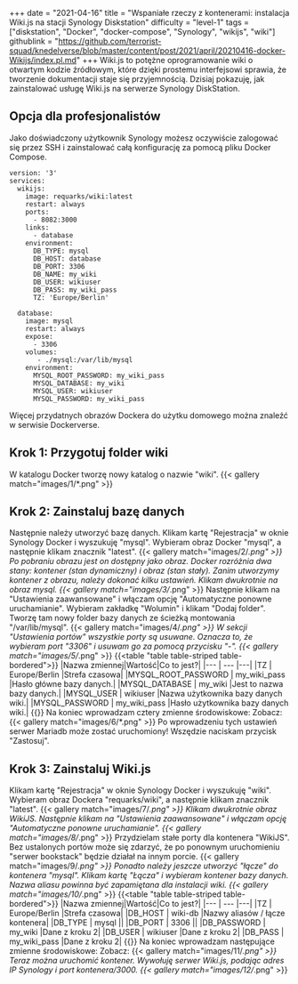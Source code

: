 +++
date = "2021-04-16"
title = "Wspaniałe rzeczy z kontenerami: instalacja Wiki.js na stacji Synology Diskstation"
difficulty = "level-1"
tags = ["diskstation", "Docker", "docker-compose", "Synology", "wikijs", "wiki"]
githublink = "https://github.com/terrorist-squad/knedelverse/blob/master/content/post/2021/april/20210416-docker-Wikijs/index.pl.md"
+++
Wiki.js to potężne oprogramowanie wiki o otwartym kodzie źródłowym, które dzięki prostemu interfejsowi sprawia, że tworzenie dokumentacji staje się przyjemnością. Dzisiaj pokazuję, jak zainstalować usługę Wiki.js na serwerze Synology DiskStation.
## Opcja dla profesjonalistów
Jako doświadczony użytkownik Synology możesz oczywiście zalogować się przez SSH i zainstalować całą konfigurację za pomocą pliku Docker Compose.
```
version: '3'
services:
  wikijs:
    image: requarks/wiki:latest
    restart: always
    ports:
      - 8082:3000
    links:
      - database
    environment:
      DB_TYPE: mysql
      DB_HOST: database
      DB_PORT: 3306
      DB_NAME: my_wiki
      DB_USER: wikiuser
      DB_PASS: my_wiki_pass
      TZ: 'Europe/Berlin'

  database:
    image: mysql
    restart: always
    expose:
      - 3306
    volumes:
       - ./mysql:/var/lib/mysql
    environment:
      MYSQL_ROOT_PASSWORD: my_wiki_pass
      MYSQL_DATABASE: my_wiki
      MYSQL_USER: wikiuser
      MYSQL_PASSWORD: my_wiki_pass

```
Więcej przydatnych obrazów Dockera do użytku domowego można znaleźć w serwisie Dockerverse.
## Krok 1: Przygotuj folder wiki
W katalogu Docker tworzę nowy katalog o nazwie "wiki".
{{< gallery match="images/1/*.png" >}}

## Krok 2: Zainstaluj bazę danych
Następnie należy utworzyć bazę danych. Klikam kartę "Rejestracja" w oknie Synology Docker i wyszukuję "mysql". Wybieram obraz Docker "mysql", a następnie klikam znacznik "latest".
{{< gallery match="images/2/*.png" >}}
Po pobraniu obrazu jest on dostępny jako obraz. Docker rozróżnia dwa stany: kontener (stan dynamiczny) i obraz (stan stały). Zanim utworzymy kontener z obrazu, należy dokonać kilku ustawień. Klikam dwukrotnie na obraz mysql.
{{< gallery match="images/3/*.png" >}}
Następnie klikam na "Ustawienia zaawansowane" i włączam opcję "Automatyczne ponowne uruchamianie". Wybieram zakładkę "Wolumin" i klikam "Dodaj folder". Tworzę tam nowy folder bazy danych ze ścieżką montowania "/var/lib/mysql".
{{< gallery match="images/4/*.png" >}}
W sekcji "Ustawienia portów" wszystkie porty są usuwane. Oznacza to, że wybieram port "3306" i usuwam go za pomocą przycisku "-".
{{< gallery match="images/5/*.png" >}}
{{<table "table table-striped table-bordered">}}
|Nazwa zmiennej|Wartość|Co to jest?|
|--- | --- |---|
|TZ	| Europe/Berlin |Strefa czasowa|
|MYSQL_ROOT_PASSWORD	| my_wiki_pass |Hasło główne bazy danych.|
|MYSQL_DATABASE |	my_wiki |Jest to nazwa bazy danych.|
|MYSQL_USER	| wikiuser |Nazwa użytkownika bazy danych wiki.|
|MYSQL_PASSWORD |	my_wiki_pass	|Hasło użytkownika bazy danych wiki.|
{{</table>}}
Na koniec wprowadzam cztery zmienne środowiskowe: Zobacz:
{{< gallery match="images/6/*.png" >}}
Po wprowadzeniu tych ustawień serwer Mariadb może zostać uruchomiony! Wszędzie naciskam przycisk "Zastosuj".
## Krok 3: Zainstaluj Wiki.js
Klikam kartę "Rejestracja" w oknie Synology Docker i wyszukuję "wiki". Wybieram obraz Dockera "requarks/wiki", a następnie klikam znacznik "latest".
{{< gallery match="images/7/*.png" >}}
Klikam dwukrotnie obraz WikiJS. Następnie klikam na "Ustawienia zaawansowane" i włączam opcję "Automatyczne ponowne uruchamianie".
{{< gallery match="images/8/*.png" >}}
Przydzielam stałe porty dla kontenera "WikiJS". Bez ustalonych portów może się zdarzyć, że po ponownym uruchomieniu "serwer bookstack" będzie działał na innym porcie.
{{< gallery match="images/9/*.png" >}}
Ponadto należy jeszcze utworzyć "łącze" do kontenera "mysql". Klikam kartę "Łącza" i wybieram kontener bazy danych. Nazwa aliasu powinna być zapamiętana dla instalacji wiki.
{{< gallery match="images/10/*.png" >}}
{{<table "table table-striped table-bordered">}}
|Nazwa zmiennej|Wartość|Co to jest?|
|--- | --- |---|
|TZ	| Europe/Berlin	|Strefa czasowa|
|DB_HOST	| wiki-db	|Nazwy aliasów / łącze kontenera|
|DB_TYPE	| mysql	||
|DB_PORT	| 3306	 ||
|DB_PASSWORD	| my_wiki	|Dane z kroku 2|
|DB_USER	| wikiuser |Dane z kroku 2|
|DB_PASS	| my_wiki_pass	|Dane z kroku 2|
{{</table>}}
Na koniec wprowadzam następujące zmienne środowiskowe: Zobacz:
{{< gallery match="images/11/*.png" >}}
Teraz można uruchomić kontener. Wywołuję serwer Wiki.js, podając adres IP Synology i port kontenera/3000.
{{< gallery match="images/12/*.png" >}}
